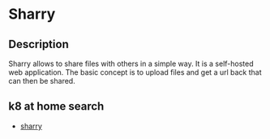 # Sharry

## Description

Sharry allows to share files with others in a simple way. It is a self-hosted web application. The basic concept is to upload files and get a url back that can then be shared.

## k8 at home search

- [sharry](https://nanne.dev/k8s-at-home-search/#/sharry)
